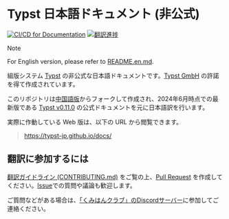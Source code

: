 # Typst 日本語ドキュメント (非公式)

[![CI/CD for Documentation](https://github.com/typst-jp/typst-jp.github.io/actions/workflows/deploy.yml/badge.svg?branch=main&event=push)](https://github.com/typst-jp/typst-jp.github.io/actions/workflows/deploy.yml)
[![翻訳進捗](https://img.shields.io/badge/Translation%20Progress%20%2f%20翻訳進捗-28%25-orange.svg)](https://github.com/typst-jp/typst-jp.github.io/issues/44)

> [!NOTE]
> For English version, please refer to [README.en.md](README.en.md).

組版システム [Typst](https://typst.app/docs) の非公式な日本語ドキュメントです。[Typst GmbH](https://typst.app/legal/) の許諾を得て作成されています。

このリポジトリは[中国語版](https://github.com/typst-doc-cn/typst-doc-cn.github.io)からフォークして作成され、2024年6月時点での最新版である [Typst v0.11.0](https://typst.app/docs/changelog/#v0.11.0) の公式ドキュメントを元に日本語訳を行います。

実際に作動している Web 版は、以下の URL から閲覧できます。
> https://typst-jp.github.io/docs/

## 翻訳に参加するには

[翻訳ガイドライン (CONTRIBUTING.md)](CONTRIBUTING.md) をご覧の上、[Pull Request](https://github.com/typst-jp/typst-jp.github.io/pulls) を作成してください。[Issue](https://github.com/typst-jp/typst-jp.github.io/issues)での質問や議論も歓迎します。

ご質問などがある場合は、[「くみはんクラブ」のDiscordサーバー](https://discord.gg/9xF7k4aAuH)に参加してご連絡ください。
